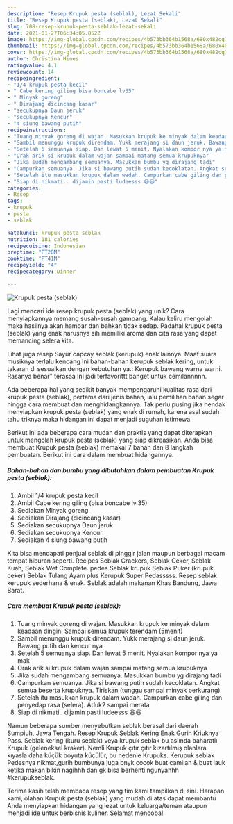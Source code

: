 ```yaml
---
description: "Resep Krupuk pesta (seblak), Lezat Sekali"
title: "Resep Krupuk pesta (seblak), Lezat Sekali"
slug: 708-resep-krupuk-pesta-seblak-lezat-sekali
date: 2021-01-27T06:34:05.852Z
image: https://img-global.cpcdn.com/recipes/4b573bb364b1568a/680x482cq70/krupuk-pesta-seblak-foto-resep-utama.jpg
thumbnail: https://img-global.cpcdn.com/recipes/4b573bb364b1568a/680x482cq70/krupuk-pesta-seblak-foto-resep-utama.jpg
cover: https://img-global.cpcdn.com/recipes/4b573bb364b1568a/680x482cq70/krupuk-pesta-seblak-foto-resep-utama.jpg
author: Christina Hines
ratingvalue: 4.1
reviewcount: 14
recipeingredient:
- "1/4 krupuk pesta kecil"
- " Cabe kering giling bisa boncabe lv35"
- " Minyak goreng"
- " Dirajang dicincang kasar"
- "secukupnya Daun jeruk"
- "secukupnya Kencur"
- "4 siung bawang putih"
recipeinstructions:
- "Tuang minyak goreng di wajan. Masukkan krupuk ke minyak dalam keadaan dingin. Sampai semua krupuk terendam (5menit)"
- "Sambil menunggu krupuk direndam. Yukk merajang si daun jeruk. Bawang putih dan kencur nya"
- "Setelah 5 semuanya siap. Dan lewat 5 menit. Nyalakan kompor nya ya mak"
- "Orak arik si krupuk dalam wajan sampai matang semua krupuknya"
- "Jika sudah mengambang semuanya. Masukkan bumbu yg dirajang tadi"
- "Campurkan semuanya. Jika si bawang putih sudah kecoklatan. Angkat semua beserta krupuknya. Tiriskan (tunggu sampai minyak berkurang)"
- "Setelah itu masukkan krupuk dalam wadah. Campurkan cabe giling dan penyedap rasa (selera). Aduk2 sampai merata"
- "Siap di nikmati.. dijamin pasti ludeesss 😆😃"
categories:
- Resep
tags:
- krupuk
- pesta
- seblak

katakunci: krupuk pesta seblak 
nutrition: 181 calories
recipecuisine: Indonesian
preptime: "PT28M"
cooktime: "PT41M"
recipeyield: "4"
recipecategory: Dinner

---
```



![Krupuk pesta (seblak)](https://img-global.cpcdn.com/recipes/4b573bb364b1568a/680x482cq70/krupuk-pesta-seblak-foto-resep-utama.jpg)

Lagi mencari ide resep krupuk pesta (seblak) yang unik? Cara menyiapkannya memang susah-susah gampang. Kalau keliru mengolah maka hasilnya akan hambar dan bahkan tidak sedap. Padahal krupuk pesta (seblak) yang enak harusnya sih memiliki aroma dan cita rasa yang dapat memancing selera kita.

Lihat juga resep Sayur capcay seblak (kerupuk) enak lainnya. Maaf suara musiknya terlalu kencang Ini bahan-bahan kerupuk seblak kering, untuk takaran di sesuaikan dengan kebutuhan ya.: Kerupuk bawang warna warni. Rasanya benar&#34; terasaa Ini jadi terfavorittt banget untuk cemilannnnn.

Ada beberapa hal yang sedikit banyak mempengaruhi kualitas rasa dari krupuk pesta (seblak), pertama dari jenis bahan, lalu pemilihan bahan segar hingga cara membuat dan menghidangkannya. Tak perlu pusing jika hendak menyiapkan krupuk pesta (seblak) yang enak di rumah, karena asal sudah tahu triknya maka hidangan ini dapat menjadi suguhan istimewa.


Berikut ini ada beberapa cara mudah dan praktis yang dapat diterapkan untuk mengolah krupuk pesta (seblak) yang siap dikreasikan. Anda bisa membuat Krupuk pesta (seblak) memakai 7 bahan dan 8 langkah pembuatan. Berikut ini cara dalam membuat hidangannya.

<!--inarticleads1-->

##### Bahan-bahan dan bumbu yang dibutuhkan dalam pembuatan Krupuk pesta (seblak):

1. Ambil 1/4 krupuk pesta kecil
1. Ambil  Cabe kering giling (bisa boncabe lv.35)
1. Sediakan  Minyak goreng
1. Sediakan  Dirajang (dicincang kasar)
1. Sediakan secukupnya Daun jeruk
1. Sediakan secukupnya Kencur
1. Sediakan 4 siung bawang putih


Kita bisa mendapati penjual seblak di pinggir jalan maupun berbagai macam tempat hiburan seperti. Recipes Seblak Crackers, Seblak Ceker, Seblak Kuah, Seblak Wet Complete. pedes Seblak krupuk Seblak Puker (krupuk ceker) Seblak Tulang Ayam plus Kerupuk Super Pedasssss. Resep seblak kerupuk sederhana &amp; enak. Seblak adalah makanan Khas Bandung, Jawa Barat. 

<!--inarticleads2-->

##### Cara membuat Krupuk pesta (seblak):

1. Tuang minyak goreng di wajan. Masukkan krupuk ke minyak dalam keadaan dingin. Sampai semua krupuk terendam (5menit)
1. Sambil menunggu krupuk direndam. Yukk merajang si daun jeruk. Bawang putih dan kencur nya
1. Setelah 5 semuanya siap. Dan lewat 5 menit. Nyalakan kompor nya ya mak
1. Orak arik si krupuk dalam wajan sampai matang semua krupuknya
1. Jika sudah mengambang semuanya. Masukkan bumbu yg dirajang tadi
1. Campurkan semuanya. Jika si bawang putih sudah kecoklatan. Angkat semua beserta krupuknya. Tiriskan (tunggu sampai minyak berkurang)
1. Setelah itu masukkan krupuk dalam wadah. Campurkan cabe giling dan penyedap rasa (selera). Aduk2 sampai merata
1. Siap di nikmati.. dijamin pasti ludeesss 😆😃


Namun beberapa sumber menyebutkan seblak berasal dari daerah Sumpiuh, Jawa Tengah. Resep Krupuk Seblak Kering Enak Gurih Kriuknya Pass. Seblak kering (kuru seblak) veya krupuk seblak bu aslında baharatlı Krupuk (geleneksel kraker). Nemli Krupuk çıtır çıtır kızartılmış olanlara kıyasla daha küçük boyuta küçülür, bu nedenle Krupuks. Kerupuk seblak Pedesnya nikmat,gurih bumbunya juga bnyk cocok buat camilan &amp; buat lauk ketika makan bikin nagihhh dan gk bisa berhenti ngunyahhh #kerupukseblak. 

Terima kasih telah membaca resep yang tim kami tampilkan di sini. Harapan kami, olahan Krupuk pesta (seblak) yang mudah di atas dapat membantu Anda menyiapkan hidangan yang lezat untuk keluarga/teman ataupun menjadi ide untuk berbisnis kuliner. Selamat mencoba!
